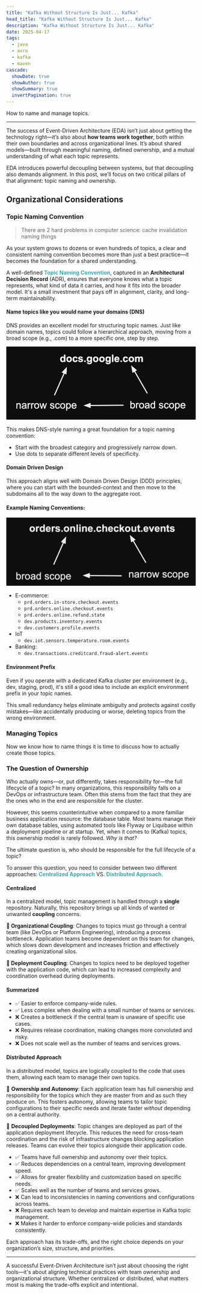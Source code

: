 ```yaml
---
title: "Kafka Without Structure Is Just... Kafka"
head_title: "Kafka Without Structure Is Just... Kafka"
description: "Kafka Without Structure Is Just... Kafka"
date: 2025-04-17
tags:
  - java
  - avro
  - kafka
  - maven
cascade:
  showDate: true
  showAuthor: true
  showSummary: true
  invertPagination: true
---
```


How to name and manage topics.
<!--more-->
---

The success of Event-Driven Architecture (EDA) isn’t just about getting the technology
right—it’s also about **how teams work together**, both within their own boundaries and
across
organizational lines. It’s about shared models—built through meaningful naming, defined
ownership, and a mutual understanding of what each topic represents.

EDA introduces powerful decoupling between systems, but that decoupling also demands
alignment.
In this post, we’ll focus on two critical pillars of that alignment: topic naming and
ownership.

## Organizational Considerations

### Topic Naming Convention

> There are 2 hard problems in computer science:
> cache invalidation
> naming things

As your system grows to dozens or even hundreds of topics, a clear and consistent naming
convention becomes more than just a best practice—it becomes the foundation for a shared
understanding.

A well-defined <b style="color: #3da6b1;">Topic Naming
Convention</b>, captured in an **Architectural
Decision Record** (ADR), ensures that everyone knows what a topic represents, what kind of
data it carries, and how it fits into the broader model. It's a small investment that pays
off in alignment, clarity, and long-term maintainability.

#### Name topics like you would name your domains (DNS)

DNS provides an excellent model for structuring topic names.
Just like domain names, topics could follow a hierarchical approach, moving from a broad
scope (e.g., .com) to a more specific one, step by step.

![dns.png](dns.png)

This makes DNS-style naming a great foundation for a topic naming convention:

- Start with the broadest category and progressively narrow down.
- Use dots to separate different levels of specificity.

#### Domain Driven Design

This approach aligns well with Domain Driven Design (DDD) principles, where you can start
with the bounded-context
and then move to the subdomains all to the way down to the aggregate root.

#### Example Naming Conventions:

![dns-example.png](dns-example.png)

- E-commerce:
    - `prd.orders.in-store.checkout.events`
    - `prd.orders.online.checkout.events`
    - `prd.orders.online.refund.state`
    - `dev.products.inventory.events`
    - `dev.customers.profile.events`
- IoT
    - `dev.iot.sensors.temperature.room.events`
- Banking:
    - `dev.transactions.creditcard.fraud-alert.events`

#### Environment Prefix

Even if you operate with a dedicated Kafka cluster per environment (e.g., dev, staging,
prod), it's still a good idea to include an explicit environment prefix in your topic
names. 

This small redundancy helps eliminate ambiguity and protects against costly
mistakes—like accidentally producing or worse, deleting topics from the wrong environment. 


### Managing Topics

Now we know how to name things it is time to discuss how to actually create those topics.

### The Question of Ownership

Who actually owns—or, put differently, takes responsibility for—the full lifecycle of a
topic? In many organizations, this responsibility falls on a DevOps or infrastructure
team. Often this stems from the fact that they are the ones who in the end are responsible
for the cluster.

However, this seems counterintuitive when compared to a more familiar business application
resource: the database table. Most teams manage their own database tables, using automated
tools like Flyway or Liquibase within a deployment pipeline or at startup. Yet, when it
comes to (Kafka) topics, this ownership model is rarely followed. _Why is that?_

The ultimate question is, who should be responsible for the full lifecycle of a topic?

To answer this question, you need to consider between two different approaches:
<b style="color: #3da6b1;">Centralized Approach</b> VS. <b style="color: #3da6b1;">
Distributed Approach.</b>

#### Centralized

In a centralized model, topic management is handled through a **single** repository.
Naturally, this repository brings up all kinds of wanted or unwanted **coupling**
concerns.

**🧷 Organizational Coupling**:
Changes to topics must go through a central team (like DevOps or Platform Engineering),
introducing a process bottleneck. Application teams become dependent on this team for
changes, which slows down development and increases friction and effectively creating
organizational silos.

**🚀 Deployment Coupling**:
Changes to topics need to be deployed together with the application code, which can lead
to increased complexity and coordination overhead during deployments.

#### Summarized

- ✅ Easier to enforce company-wide rules.
- ✅ Less complex when dealing with a small number of teams or services.
- ❌ Creates a bottleneck if the central team is unaware of specific use cases.
- ❌ Requires release coordination, making changes more convoluted and risky.
- ❌ Does not scale well as the number of teams and services grows.

#### Distributed Approach

In a distributed model, topics are logically coupled to the code that uses them, allowing
each team to manage their own topics.

🧷 **Ownership and Autonomy**:
Each application team has full ownership and responsibility for the topics which they are
master from and as such they produce on.
This fosters autonomy, allowing teams to tailor topic configurations to their
specific needs and iterate faster _without_ depending on a central authority.

🚀 **Decoupled Deployments**:
Topic changes are deployed as part of the application deployment lifecycle. This reduces
the need for cross-team coordination and the risk of infrastructure changes blocking
application releases. Teams can evolve their topics alongside their application code.

- ✅ Teams have full ownership and autonomy over their topics.
- ✅ Reduces dependencies on a central team, improving development speed.
- ✅ Allows for greater flexibility and customization based on specific needs.
- ✅ Scales well as the number of teams and services grows.
- ❌ Can lead to inconsistencies in naming conventions and configurations across teams.
- ❌ Requires each team to develop and maintain expertise in Kafka topic management.
- ❌ Makes it harder to enforce company-wide policies and standards consistently.

Each approach has its trade-offs, and the right choice depends on your organization’s
size, structure, and priorities.

---
A successful Event-Driven Architecture isn’t just about choosing the right tools—it's
about aligning technical practices with team ownership and organizational structure.
Whether centralized or distributed, what matters most is making the trade-offs explicit
and intentional.